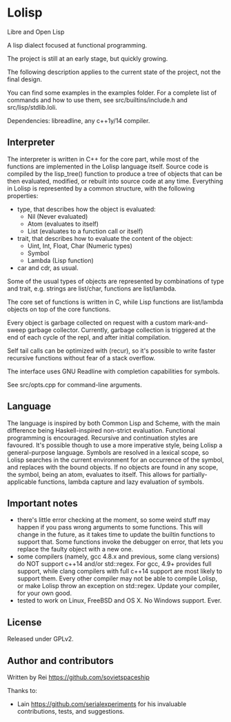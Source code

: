 # Lolisp
Libre and Open Lisp

A lisp dialect focused at functional programming.

The project is still at an early stage, but quickly growing.

The following description applies to the current state of the project, not the
final design.

You can find some examples in the examples folder.
For a complete list of commands and how to use them, see src/builtins/include.h
and src/lisp/stdlib.loli.

Dependencies: libreadline, any c++1y/14 compiler.

## Interpreter

The interpreter is written in C++ for the core part, while most of the functions
are implemented in the Lolisp language itself.
Source code is compiled by the lisp_tree() function to produce a tree of objects
that can be then evaluated, modified, or rebuilt into source code at any time.
Everything in Lolisp is represented by a common structure, with the following properties:

* type, that describes how the object is evaluated:
    - Nil (Never evaluated)
    - Atom (evaluates to itself)
    - List (evaluates to a function call or itself)
* trait, that describes how to evaluate the content of the object:
    - Uint, Int, Float, Char (Numeric types)
    - Symbol
    - Lambda (Lisp function)
* car and cdr, as usual.

Some of the usual types of objects are represented by combinations of type and trait,
e.g. strings are list/char, functions are list/lambda.

The core set of functions is written in C, while Lisp functions are list/lambda 
objects on top of the core functions.

Every object is garbage collected on request with a custom mark-and-sweep 
garbage collector. Currently, garbage collection is triggered at the end of each
cycle of the repl, and after initial compilation.

Self tail calls can be optimized with (recur), so it's possible to write faster
recursive functions without fear of a stack overflow.

The interface uses GNU Readline with completion capabilities for symbols.

See src/opts.cpp for command-line arguments.

## Language

The language is inspired by both Common Lisp and Scheme, with the main difference
being Haskell-inspired non-strict evaluation.
Functional programming is encouraged. Recursive and continuation styles are favoured.
It's possible though to use a more imperative style, being Lolisp a general-purpose language.
Symbols are resolved in a lexical scope, so Lolisp searches in the current environment
for an occurrence of the symbol, and replaces with the bound objects. If no objects
are found in any scope, the symbol, being an atom, evaluates to itself.
This allows for partially-applicable functions, lambda capture and lazy evaluation of symbols.

## Important notes

* there's little error checking at the moment, so some weird stuff may
happen if you pass wrong arguments to some functions. This will change in the future,
as it takes time to update the builtin functions to support that.
Some functions invoke the debugger on error, that lets you replace the faulty
object with a new one.
* some compilers (namely, gcc 4.8.x and previous, some clang versions) do NOT
support c++14 and/or std::regex. For gcc, 4.9+ provides full support, while clang
compilers with full c++14 support are most likely to support them.
Every other compiler may not be able to compile Lolisp, or make Lolisp throw an
exception on std::regex. Update your compiler, for your own good.
* tested to work on Linux, FreeBSD and OS X. No Windows support. Ever.

## License

Released under GPLv2.

## Author and contributors

Written by Rei <https://github.com/sovietspaceship>

Thanks to:
* Lain <https://github.com/serialexperiments> for his invaluable contributions, tests, and suggestions.
